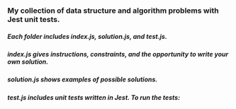 ### My collection of data structure and algorithm problems with Jest unit tests.

##### Each folder includes index.js, solution.js, and test.js.

##### index.js gives instructions, constraints, and the opportunity to write your own solution. 

##### solution.js shows examples of possible solutions. 

##### test.js includes unit tests written in Jest. To run the tests: 
```$ npm test /fizzBuzz/test.js
